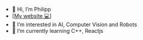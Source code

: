 - 👋 Hi, I’m Philipp 
- [[My website 💻](https://philippwulff.github.io)]
- 👀 I’m interested in AI, Computer Vision and Robots
- 🌱 I’m currently learning C++, Reactjs

<!---
philippwulff/philippwulff is a ✨ special ✨ repository because its `README.md` (this file) appears on your GitHub profile.
You can click the Preview link to take a look at your changes.
--->
